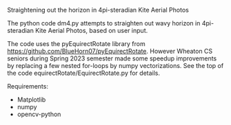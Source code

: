Straightening out the horizon in 4pi-steradian Kite Aerial Photos

The python code dm4.py attempts to straighten out wavy horizon in
4pi-steradian Kite Aerial Photos, based on user input. 

The code uses the pyEquirectRotate library from 
https://github.com/BlueHorn07/pyEquirectRotate. However Wheaton CS seniors 
during Spring 2023 semester made some speedup improvements by replacing a 
few nested for-loops by numpy vectorizations. See the top of the code 
equirectRotate/EquirectRotate.py for details.


Requirements:
- Matplotlib
- numpy
- opencv-python
